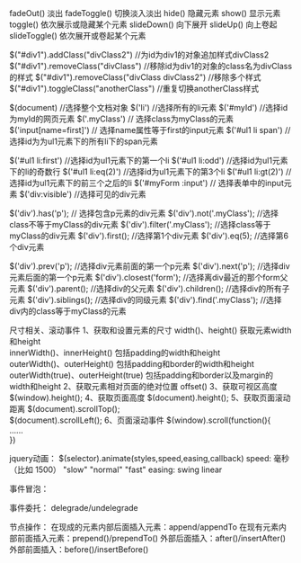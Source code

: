 fadeOut() 淡出
fadeToggle() 切换淡入淡出
hide() 隐藏元素
show() 显示元素
toggle() 依次展示或隐藏某个元素
slideDown() 向下展开
slideUp() 向上卷起
slideToggle() 依次展开或卷起某个元素

$("#div1").addClass("divClass2") //为id为div1的对象追加样式divClass2
$("#div1").removeClass("divClass")  //移除id为div1的对象的class名为divClass的样式
$("#div1").removeClass("divClass divClass2") //移除多个样式
$("#div1").toggleClass("anotherClass") //重复切换anotherClass样式

$(document) //选择整个文档对象
$('li') //选择所有的li元素
$('#myId') //选择id为myId的网页元素
$('.myClass') // 选择class为myClass的元素
$('input[name=first]') // 选择name属性等于first的input元素
$('#ul1 li span') //选择id为为ul1元素下的所有li下的span元素

$('#ul1 li:first') //选择id为ul1元素下的第一个li
$('#ul1 li:odd') //选择id为ul1元素下的li的奇数行
$('#ul1 li:eq(2)') //选择id为ul1元素下的第3个li
$('#ul1 li:gt(2)') // 选择id为ul1元素下的前三个之后的li
$('#myForm :input') // 选择表单中的input元素
$('div:visible') //选择可见的div元素

$('div').has('p'); // 选择包含p元素的div元素
$('div').not('.myClass'); //选择class不等于myClass的div元素
$('div').filter('.myClass'); //选择class等于myClass的div元素
$('div').first(); //选择第1个div元素
$('div').eq(5); //选择第6个div元素

$('div').prev('p'); //选择div元素前面的第一个p元素
$('div').next('p'); //选择div元素后面的第一个p元素
$('div').closest('form'); //选择离div最近的那个form父元素
$('div').parent(); //选择div的父元素
$('div').children(); //选择div的所有子元素
$('div').siblings(); //选择div的同级元素
$('div').find('.myClass'); //选择div内的class等于myClass的元素


尺寸相关、滚动事件
    1、获取和设置元素的尺寸
        width()、height()    获取元素width和height  
        innerWidth()、innerHeight()  包括padding的width和height  
        outerWidth()、outerHeight()  包括padding和border的width和height  
        outerWidth(true)、outerHeight(true)   包括padding和border以及margin的width和height
    2、获取元素相对页面的绝对位置
        offset()
    3、获取可视区高度
        $(window).height();
    4、获取页面高度
        $(document).height();
    5、获取页面滚动距离
        $(document).scrollTop();  
        $(document).scrollLeft();
    6、页面滚动事件
        $(window).scroll(function(){  
            ......  
        })


jquery动画：
    $(selector).animate(styles,speed,easing,callback)
        speed:
            毫秒 （比如 1500）
            "slow"
            "normal"
            "fast"
        easing:
            swing
            linear


事件冒泡：

事件委托：
    delegrade/undelegrade

节点操作：
    在现成的元素内部后面插入元素：append/appendTo
    在现有元素内部前面插入元素：prepend()/prependTo()
    外部后面插入：after()/insertAfter()
    外部前面插入：before()/insertBefore()
